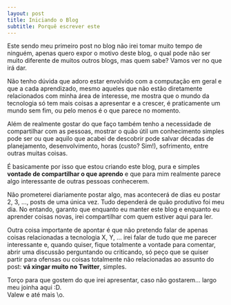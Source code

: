 ```yaml
---
layout: post
title: Iniciando o Blog
subtitle: Porquê escrever este
---
```


Este sendo meu primeiro post no blog não irei tomar muito tempo de ninguém,
apenas quero expor o motivo deste blog, o qual pode não ser muito diferente de
muitos outros blogs, mas quem sabe? Vamos ver no que irá dar. 

Não tenho dúvida que adoro estar envolvido com a computação em geral e que a
cada aprendizado, mesmo aqueles que não estão diretamente relacionados com minha
área de interesse, me mostra que o mundo da tecnologia só tem mais coisas a
apresentar e a crescer, é praticamente um mundo sem fim, ou pelo menos é o que
parece no momento.

Além de realmente gostar do que faço também tenho a necessidade de compartilhar
com as pessoas, mostrar o quão útil um conhecimento simples pode ser ou que
aquilo que acabei de descobrir pode salvar décadas de planejamento,
desenvolvimento, horas (custo? Sim!), sofrimento, entre outras muitas coisas.

É basicamente por isso que estou criando este blog, pura e simples **vontade de
compartilhar o que aprendo** e que para mim realmente parece algo interessante
de outras pessoas conhecerem. 

Não prometerei diariamente postar algo, mas acontecerá de dias eu postar 2, 3,
..., posts de uma única vez. Tudo dependerá de quão produtivo foi meu dia. No
entando, garanto que enquanto eu manter este blog e enquanto eu aprender coisas
novas, irei compartilhar com quem estiver aqui para ler.

Outra coisa importante de apontar é que não pretendo falar de apenas coisas
relacionadas a tecnologia X, Y, ... irei falar de tudo que me parecer
interessante e, quando quiser, fique totalmente a vontade para comentar, abrir
uma discussão perguntando ou criticando, só peço que se quiser partir para
ofensas ou coisas totalmente não relacionadas ao assunto do post: **vá xingar
muito no Twitter**, simples.

Torço para que gostem do que irei apresentar, caso não gostarem... largo meu
joinha aqui :D.  
Valew e até mais \o.
